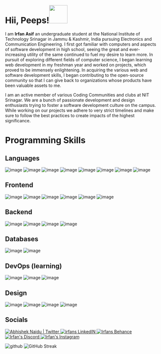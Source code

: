 <h1>Hii, Peeps!<img src="https://uarrr.org/wp-content/uploads/2020/12/IMG_1769.gif" width="60" height="60"
/> </h1>                                                                                                                                                                                                                             

 I am **Irfan Asif** an undergraduate student at the National Institute of Technology Srinagar in Jammu & Kashmir, India pursuing Electronics and Communication Engineering. I first got familiar with computers and aspects of software development in high school, seeing the great and ever-increasing utility of the same continued to fuel my desire to learn more. In pursuit of exploring different fields of computer science, I began learning web development in my freshman year and worked on projects, which proved to be immensely enlightening. In acquiring the various web and software development skills, I began contributing to the open-source community so that I can give back to organizations whose products have been valuable assets to me. 

I am an active member of various Coding Communities and clubs at NIT Srinagar. We are a bunch of passionate development and design enthusiasts trying to foster a software development culture on the campus. While working on our projects we adhere to very strict timelines and make sure to follow the best practices to create impacts of the highest significance.

# Programming Skills 

## Languages
                                                                                                                      
![image](https://img.shields.io/badge/C-00599C?style=for-the-badge&logo=c&logoColor=white)
![image](https://img.shields.io/badge/C%2B%2B-00599C?style=for-the-badge&logo=c%2B%2B&logoColor=white)
![image](https://img.shields.io/badge/Java-ED8B00?style=for-the-badge&logo=java&logoColor=white)
![image](https://img.shields.io/badge/JavaScript-323330?style=for-the-badge&logo=javascript&logoColor=F7DF1E)
![image](https://img.shields.io/badge/TypeScript-007ACC?style=for-the-badge&logo=typescript&logoColor=white)
![image](https://img.shields.io/badge/Go-00ADD8?style=for-the-badge&logo=go&logoColor=white)
![image](https://img.shields.io/badge/Python-FFD43B?style=for-the-badge&logo=python&logoColor=darkgreen) 
![image](https://img.shields.io/badge/Shell_Script-121011?style=for-the-badge&logo=gnu-bash&logoColor=white)   

## Frontend  
                                                                                                                 
![image](https://img.shields.io/badge/HTML5-E34F26?style=for-the-badge&logo=html5&logoColor=white)
![image](https://img.shields.io/badge/CSS3-1572B6?style=for-the-badge&logo=css3&logoColor=white)
![image](https://img.shields.io/badge/Sass-CC6699?style=for-the-badge&logo=sass&logoColor=white)
![image](https://img.shields.io/badge/React-20232A?style=for-the-badge&logo=react&logoColor=61DAFB)
![image](https://img.shields.io/badge/Express.js-000000?style=for-the-badge&logo=express&logoColor=white)
![image](https://img.shields.io/badge/Tailwind_CSS-38B2AC?style=for-the-badge&logo=tailwind-css&logoColor=white)

## Backend
                                                                                                                      
![image](https://img.shields.io/badge/Node.js-339933?style=for-the-badge&logo=nodedotjs&logoColor=white)
![image](https://img.shields.io/badge/Express.js-000000?style=for-the-badge&logo=express&logoColor=white)
![image](https://img.shields.io/badge/npm-CB3837?style=for-the-badge&logo=npm&logoColor=white)
![image](https://img.shields.io/badge/Yarn-2C8EBB?style=for-the-badge&logo=yarn&logoColor=white) 

## Databases
                                                                                                                      
![image](https://img.shields.io/badge/MongoDB-white?style=for-the-badge&logo=mongodb&logoColor=4EA94B)
![image](https://img.shields.io/badge/MySQL-00000F?style=for-the-badge&logo=mysql&logoColor=white)

## DevOps (learning)
                                                                                                                      
![image](https://img.shields.io/badge/Docker-2CA5E0?style=for-the-badge&logo=docker&logoColor=white)
![image](https://img.shields.io/badge/kubernetes-326ce5.svg?&style=for-the-badge&logo=kubernetes&logoColor=white)
![image](https://img.shields.io/badge/Amazon_AWS-232F3E?style=for-the-badge&logo=amazon-aws&logoColor=white)  

## Design
                                                                                                                      
![image](https://img.shields.io/badge/Adobe%20Illustrator-FF9A00?style=for-the-badge&logo=adobe%20illustrator&logoColor=white)
![image](https://img.shields.io/badge/Adobe%20Photoshop-31A8FF?style=for-the-badge&logo=Adobe%20Photoshop&logoColor=black)
![image](https://img.shields.io/badge/Adobe%20XD-470137?style=for-the-badge&logo=Adobe%20XD&logoColor=#FF61F6)
![image](https://img.shields.io/badge/Figma-F24E1E?style=for-the-badge&logo=figma&logoColor=white)
  
## Socials

<a href="https://twitter.com/demonicirfan">
  <img alt="Abhishek Naidu | Twitter" src="https://img.shields.io/badge/Twitter-1DA1F2?style=for-the-badge&logo=twitter&logoColor=white" />
</a>
<a href="https://www.linkedin.com/in/demonicirfan/">
  <img alt="irfans LinkedIN"src="https://img.shields.io/badge/LinkedIn-0077B5?style=for-the-badge&logo=linkedin&logoColor=white" />
</a>
<a href="https://www.behance.net/irfanasif">
  <img alt="Irfans Behance" src="https://img.shields.io/badge/-Behance-blue?style=for-the-badge&logo=behance&logoColor=white" />
</a>
<a href="https://discord.gg/aladdin#2419">
  <img alt="Irfan's Discord" src="https://img.shields.io/badge/Discord-7289DA?style=for-the-badge&logo=discord&logoColor=white" />
</a>
</a>
<a href="https://www.instagram.com/demonicirfan/">
  <img alt="Irfan's Instagram"  src="https://img.shields.io/badge/Instagram-E4405F?style=for-the-badge&logo=instagram&logoColor=white" />
</a>
   
   

![github](https://github-readme-stats.vercel.app/api?username=demonicirfan&show_icons=true&theme=gotham)
![GitHub Streak](http://github-readme-streak-stats.herokuapp.com?user=demonicirfan&theme=gotham)

